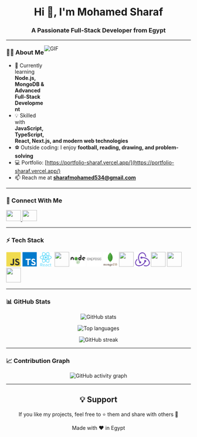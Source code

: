 <h1 align="center">Hi 👋, I'm Mohamed Sharaf</h1>
<h3 align="center">A Passionate Full-Stack Developer from Egypt</h3>

---

<img align="right" height="250px" width="400px" alt="GIF" src="https://media.giphy.com/media/3FjEPbKqEPhPpmC8uY/giphy.gif" />

### 👨‍💻 About Me  
- 🌱 Currently learning **Node.js, MongoDB & Advanced Full-Stack Development**  
- 💡 Skilled with **JavaScript, TypeScript, React, Next.js, and modern web technologies**  
- ⚽ Outside coding: I enjoy **football, reading, drawing, and problem-solving**  
- 💻 Portfolio: [https://portfolio-sharaf.vercel.app/](https://portfolio-sharaf.vercel.app/)  
- 📫 Reach me at **sharafmohamed534@gmail.com**

---

### 🤝 Connect With Me  
<p align="left">
<a href="https://www.linkedin.com/in/mohamed-sharaf1911/" target="_blank">
  <img src="https://raw.githubusercontent.com/rahuldkjain/github-profile-readme-generator/master/src/images/icons/Social/linked-in-alt.svg" height="30" width="40" />
</a>
<a href="https://www.facebook.com/profile.php?id=61554805966421" target="_blank">
  <img src="https://raw.githubusercontent.com/rahuldkjain/github-profile-readme-generator/master/src/images/icons/Social/facebook.svg" height="30" width="40" />
</a>
</p>

---

### ⚡ Tech Stack
<p align="left">
  <img src="https://raw.githubusercontent.com/devicons/devicon/master/icons/javascript/javascript-original.svg" width="40" height="40"/>
  <img src="https://raw.githubusercontent.com/devicons/devicon/master/icons/typescript/typescript-original.svg" width="40" height="40"/>
  <img src="https://raw.githubusercontent.com/devicons/devicon/master/icons/react/react-original-wordmark.svg" width="40" height="40"/>
  <img src="https://cdn.worldvectorlogo.com/logos/nextjs-2.svg" width="40" height="40"/>
  <img src="https://raw.githubusercontent.com/devicons/devicon/master/icons/nodejs/nodejs-original-wordmark.svg" width="40" height="40"/>
  <img src="https://raw.githubusercontent.com/devicons/devicon/master/icons/express/express-original-wordmark.svg" width="40" height="40"/>
  <img src="https://raw.githubusercontent.com/devicons/devicon/master/icons/mongodb/mongodb-original-wordmark.svg" width="40" height="40"/>
  <img src="https://www.vectorlogo.zone/logos/tailwindcss/tailwindcss-icon.svg" width="40" height="40"/>
  <img src="https://raw.githubusercontent.com/devicons/devicon/master/icons/redux/redux-original.svg" width="40" height="40"/>
  <img src="https://www.vectorlogo.zone/logos/git-scm/git-scm-icon.svg" width="40" height="40"/>
  <img src="https://www.vectorlogo.zone/logos/getpostman/getpostman-icon.svg" width="40" height="40"/>
  <img src="https://www.vectorlogo.zone/logos/docker/docker-icon.svg" width="40" height="40"/>
</p>

---

### 📊 GitHub Stats
<p align="center">
  <img src="https://github-readme-stats.vercel.app/api?username=mohamedelsayedsharaf&show_icons=true&theme=tokyonight" alt="GitHub stats"/>
</p>
<p align="center">
  <img src="https://github-readme-stats.vercel.app/api/top-langs?username=mohamedelsayedsharaf&show_icons=true&layout=compact&theme=tokyonight" alt="Top languages"/>
</p>
<p align="center">
  <img src="https://github-readme-streak-stats.herokuapp.com/?user=mohamedelsayedsharaf&theme=tokyonight" alt="GitHub streak"/>
</p>

---

### 📈 Contribution Graph
<p align="center">
  <img src="https://github-readme-activity-graph.vercel.app/graph?username=mohamedelsayedsharaf&theme=tokyo-night" alt="GitHub activity graph"/>
</p>

---

<h2 align="center">💡 Support</h2>
<p align="center">If you like my projects, feel free to ⭐ them and share with others 🚀</p>
<p align="center">Made with ❤️ in Egypt</p>
